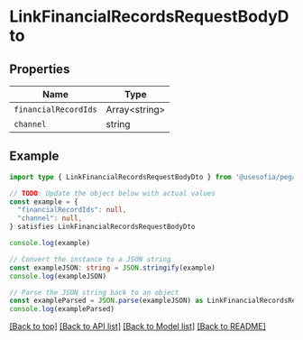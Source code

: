 
# LinkFinancialRecordsRequestBodyDto


## Properties

Name | Type
------------ | -------------
`financialRecordIds` | Array&lt;string&gt;
`channel` | string

## Example

```typescript
import type { LinkFinancialRecordsRequestBodyDto } from '@usesofia/pegasus-core-api-sdk'

// TODO: Update the object below with actual values
const example = {
  "financialRecordIds": null,
  "channel": null,
} satisfies LinkFinancialRecordsRequestBodyDto

console.log(example)

// Convert the instance to a JSON string
const exampleJSON: string = JSON.stringify(example)
console.log(exampleJSON)

// Parse the JSON string back to an object
const exampleParsed = JSON.parse(exampleJSON) as LinkFinancialRecordsRequestBodyDto
console.log(exampleParsed)
```

[[Back to top]](#) [[Back to API list]](../README.md#api-endpoints) [[Back to Model list]](../README.md#models) [[Back to README]](../README.md)


